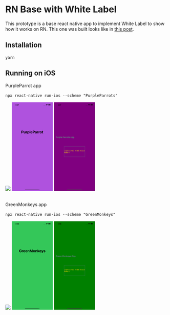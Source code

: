 # RN Base with White Label

This prototype is a base react native app to implement White Label to show how it works on RN. This one was built looks like in [this post](https://medium.com/flawless-app-stories/react-native-white-label-101-163c1967c12a).

## Installation

```
yarn
```

## Running on iOS
PurpleParrot app
```
npx react-native run-ios --scheme "PurpleParrots"
```
<img src="./assets/home.png" width="128"/> <img src="./assets/purple-parrots1.png" width="128"/> <img src="./assets/purple-parrots2.png" width="128"/>

\
GreenMonkeys app
```
npx react-native run-ios --scheme "GreenMonkeys"
```
<img src="./assets/home.png" width="128"/> <img src="./assets/green-monkeys1.png" width="128"/> <img src="./assets/green-monkeys2.png" width="128"/>